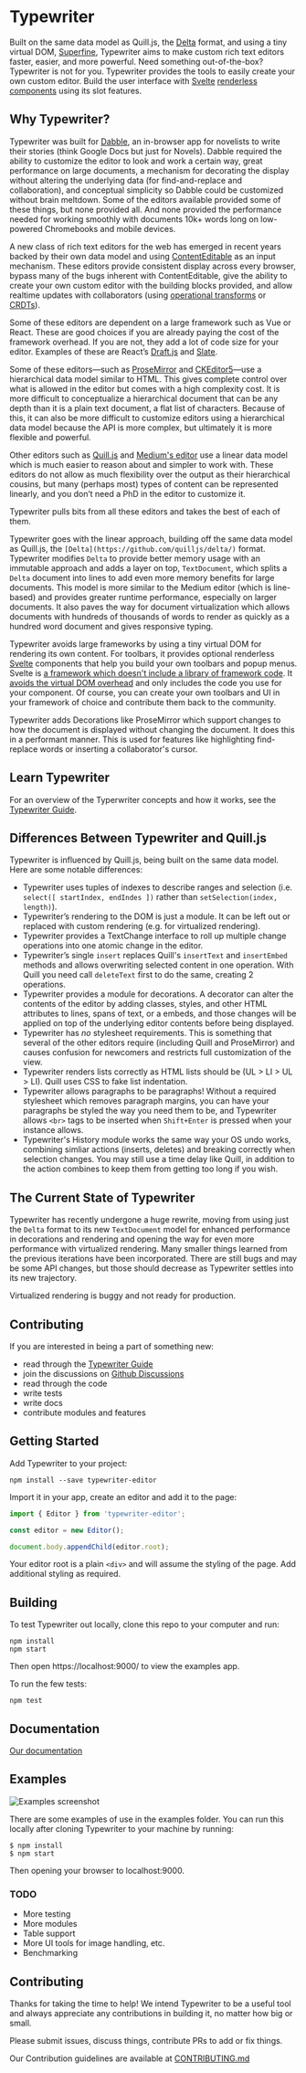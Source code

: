 # Typewriter

Built on the same data model as Quill.js, the [Delta](https://github.com/quilljs/delta/) format, and using a tiny virtual DOM, [Superfine](https://github.com/jorgebucaran/superfine), Typewriter aims to make custom rich text editors faster, easier, and more powerful. Need something out-of-the-box? Typewriter is not for you. Typewriter provides the tools to easily create your own custom editor. Build the user interface with [Svelte](https://svelte.technology/) [renderless components](https://adamwathan.me/renderless-components-in-vuejs/) using its slot features.

## Why Typewriter?

Typewriter was built for [Dabble](https://www.dabblewriter.com/), an in-browser app for novelists to write their stories (think Google Docs but just for Novels). Dabble required the ability to customize the editor to look and work a certain way, great performance on large documents, a mechanism for decorating the display without altering the underlying data (for find-and-replace and collaboration), and conceptual simplicity so Dabble could be customized without brain meltdown. Some of the editors available provided some of these things, but none provided all. And none provided the performance needed for working smoothly with documents 10k+ words long on low-powered Chromebooks and mobile devices.

A new class of rich text editors for the web has emerged in recent years backed by their own data model and using [ContentEditable](https://developer.mozilla.org/en-US/docs/Web/HTML/Global_attributes/contenteditable) as an input mechanism. These editors provide consistent display across every browser, bypass many of the bugs inherent with ContentEditable, give the ability to create your own custom editor with the building blocks provided, and allow realtime updates with collaborators (using [operational transforms](https://en.wikipedia.org/wiki/Operational_transformation) or [CRDTs](https://en.wikipedia.org/wiki/Conflict-free_replicated_data_type)).

Some of these editors are dependent on a large framework such as Vue or React. These are good choices if you are already paying the cost of the framework overhead. If you are not, they add a lot of code size for your editor. Examples of these are React’s [Draft.js](https://draftjs.org/) and [Slate](http://slatejs.org/).

Some of these editors—such as [ProseMirror](http://prosemirror.net/) and [CKEditor5](https://ckeditor.com/ckeditor-5-framework/)—use a hierarchical data model similar to HTML. This gives complete control over what is allowed in the editor but comes with a high complexity cost. It is more difficult to conceptualize a hierarchical document that can be any depth than it is a plain text document, a flat list of characters. Because of this, it can also be more difficult to customize editors using a hierarchical data model because the API is more complex, but ultimately it is more flexible and powerful.

Other editors such as [Quill.js](https://quilljs.com/) and [Medium's editor](https://medium.engineering/why-contenteditable-is-terrible-122d8a40e480) use a linear data model which is much easier to reason about and simpler to work with. These editors do not allow as much flexibility over the output as their hierarchical cousins, but many (perhaps most) types of content can be represented linearly, and you don’t need a PhD in the editor to customize it.

Typewriter pulls bits from all these editors and takes the best of each of them.

Typewriter goes with the linear approach, building off the same data model as Quill.js, the `[Delta](https://github.com/quilljs/delta/)` format. Typewriter modifies `Delta` to provide better memory usage with an immutable approach and adds a layer on top, `TextDocument`, which splits a `Delta` document into lines to add even more memory benefits for large documents. This model is more similar to the Medium editor (which is line-based) and provides greater runtime performance, especially on larger documents. It also paves the way for document virtualization which allows documents with hundreds of thousands of words to render as quickly as a hundred word document and gives responsive typing.

Typewriter avoids large frameworks by using a tiny virtual DOM for rendering its own content. For toolbars, it provides optional renderless [Svelte](https://svelte.dev/) components that help you build your own toolbars and popup menus. Svelte is [a framework which doesn't include a library of framework code](https://svelte.dev/blog/frameworks-without-the-framework). It [avoids the virtual DOM overhead](https://svelte.dev/blog/virtual-dom-is-pure-overhead) and only includes the code you use for your component. Of course, you can create your own toolbars and UI in your framework of choice and contribute them back to the community.

Typewriter adds Decorations like ProseMirror which support changes to how the document is displayed without changing the document. It does this in a performant manner. This is used for features like highlighting find-replace words or inserting a collaborator's cursor.

## Learn Typewriter

For an overview of the Typerwriter concepts and how it works, see the [Typewriter Guide](docs/guide.md).

## Differences Between Typewriter and Quill.js

Typewriter is influenced by Quill.js, being built on the same data model. Here are some notable differences:

* Typewriter uses tuples of indexes to describe ranges and selection (i.e. `select([ startIndex, endIndes ])` rather than `setSelection(index, length)`).
* Typewriter’s rendering to the DOM is just a module. It can be left out or replaced with custom rendering (e.g. for virtualized rendering).
* Typewriter provides a TextChange interface to roll up multiple change operations into one atomic change in the editor.
* Typewriter’s single `insert` replaces Quill's `insertText` and `insertEmbed` methods and allows overwriting selected content in one operation. With Quill you need call `deleteText` first to do the same, creating 2 operations.
* Typewriter provides a module for decorations. A decorator can alter the contents of the editor by adding classes, styles, and other HTML attributes to lines, spans of text, or a embeds, and those changes will be applied on top of the underlying editor contents before being displayed.
* Typewriter has _no_ stylesheet requirements. This is something that several of the other editors require (including Quill and ProseMirror) and causes confusion for newcomers and restricts full customization of the view.
* Typewriter renders lists correctly as HTML lists should be (UL > LI > UL > LI). Quill uses CSS to fake list indentation.
* Typewriter allows paragraphs to be paragraphs! Without a required stylesheet which removes paragraph margins, you can have your paragraphs be styled the way you need them to be, and Typewriter allows `<br>` tags to be inserted when `Shift+Enter` is pressed when your instance allows.
* Typewriter's History module works the same way your OS undo works, combining simliar actions (inserts, deletes) and breaking correctly when selection changes. You may still use a time delay like Quill, in addition to the action combines to keep them from getting too long if you wish.

## The Current State of Typewriter

Typewriter has recently undergone a huge rewrite, moving from using just the `Delta` format to its new `TextDocument` model for enhanced performance in decorations and rendering and opening the way for even more performance with virtualized rendering. Many smaller things learned from the previous iterations have been incorporated. There are still bugs and may be some API changes, but those should decrease as Typewriter settles into its new trajectory.

Virtualized rendering is buggy and not ready for production.

## Contributing

If you are interested in being a part of something new:
* read through the [Typewriter Guide](docs/guide.md)
* join the discussions on [Github Discussions](https://github.com/typewriter-editor/typewriter/discussions)
* read through the code
* write tests
* write docs
* contribute modules and features

## Getting Started

Add Typewriter to your project:

```
npm install --save typewriter-editor
```

Import it in your app, create an editor and add it to the page:

```js
import { Editor } from 'typewriter-editor';

const editor = new Editor();

document.body.appendChild(editor.root);
```

Your editor root is a plain `<div>` and will assume the styling of the page. Add additional styling as required.

## Building

To test Typewriter out locally, clone this repo to your computer and run:

```
npm install
npm start
```

Then open https://localhost:9000/ to view the examples app.

To run the few tests:

```
npm test
```

## Documentation

[Our documentation](docs/README.md)

## Examples

![Examples screenshot](../typewriter/examples/screenshot.png?raw=true)

There are some examples of use in the examples folder. You can run this locally after cloning Typewriter to your machine by running:

```
$ npm install
$ npm start
```

Then opening your browser to localhost:9000.

### TODO

* More testing
* More modules
* Table support
* More UI tools for image handling, etc.
* Benchmarking

## Contributing

Thanks for taking the time to help! We intend Typewriter to be a useful tool and always appreciate any contributions in building it, no matter how big or small.

Please submit issues, discuss things, contribute PRs to add or fix things.

Our Contribution guidelines are available at [CONTRIBUTING.md](CONTRIBUTING.md)
